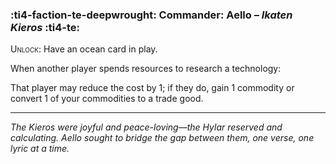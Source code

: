 ### :ti4-faction-te-deepwrought: **Commander**: Aello – _Ikaten Kieros_ :ti4-te:

<span style="font-variant:small-caps;">Unlock</span>: Have an ocean card in play.

When another player spends resources to research a technology:

That player may reduce the cost by 1; if they do, gain 1 commodity or convert 1 of your commodities to a trade good.

---

*The Kieros were joyful and peace-loving—the Hylar reserved and calculating.
Aello sought to bridge the gap between them, one verse, one lyric at a time.*
